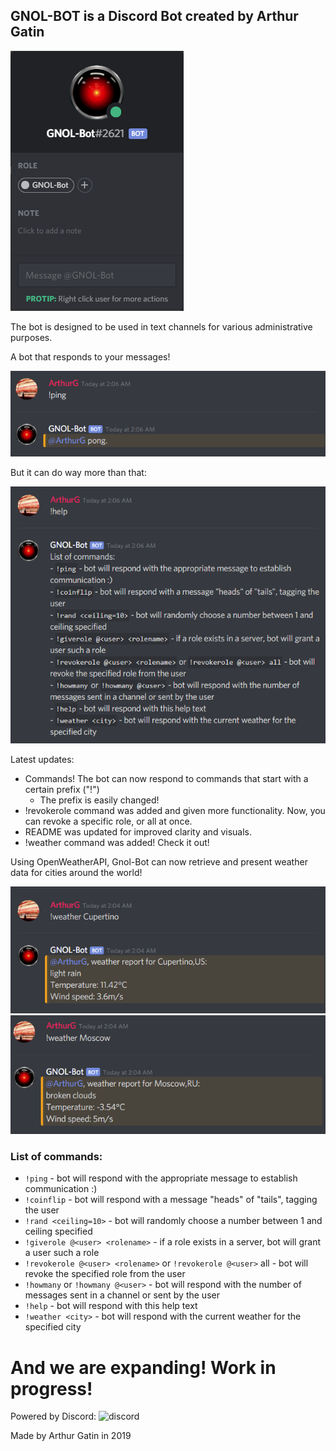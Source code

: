 ## GNOL-BOT is a Discord Bot created by Arthur Gatin


<img alt="Meet Gnol-Bot" src="https://raw.githubusercontent.com/ArthurG0/GNOL-Discord-Bot/master/assets/header.png">

The bot is designed to be used in text channels for various administrative purposes.

A bot that responds to your messages! 

<img alt="ping" src="https://raw.githubusercontent.com/ArthurG0/GNOL-Discord-Bot/master/assets/ping.png">

But it can do way more than that:

<img alt="help" src="https://raw.githubusercontent.com/ArthurG0/GNOL-Discord-Bot/master/assets/helptext.png">

Latest updates:

 - Commands! The bot can now respond to commands that start with a certain prefix ("!")
    - The prefix is easily changed!
 - !revokerole command was added and given more functionality. Now, you can revoke a specific role, or all at once.
 - README was updated for improved clarity and visuals.
 - !weather command was added! Check it out!
 
 Using OpenWeatherAPI, Gnol-Bot can now retrieve and present weather data for cities around the world!
 
 <img alt="cupertino" src="https://raw.githubusercontent.com/ArthurG0/GNOL-Discord-Bot/master/assets/weather_cupertino.png">
 
 <img alt="msc" src="https://raw.githubusercontent.com/ArthurG0/GNOL-Discord-Bot/master/assets/weather_moscow.png">
 
 ### List of commands:
- `!ping` - bot will respond with the appropriate message to establish communication :)
- `!coinflip` - bot will respond with a message "heads" of "tails", tagging the user
- `!rand <ceiling=10>` - bot will randomly choose a number between 1 and ceiling specified
- `!giverole @<user> <rolename>` - if a role exists in a server, bot will grant a user such a role
- `!revokerole @<user> <rolename>` or `!revokerole @<user>` all - bot will revoke the specified role from the user
- `!howmany` or `!howmany @<user>` - bot will respond with the number of messages sent in a channel or sent by the user
- `!help` - bot will respond with this help text
- `!weather <city>` - bot will respond with the current weather for the specified city

# And we are expanding! Work in progress!

Powered by Discord: <img alt="discord" width ="40" height ="40" src="https://theme.zdassets.com/theme_assets/678183/af1a442f9a25a27837f17805b1c0cfa4d1725f90.png">

Made by Arthur Gatin in 2019
